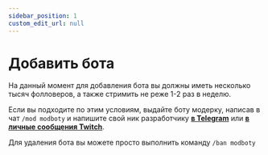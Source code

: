 ```yaml
---
sidebar_position: 1
custom_edit_url: null
---
```


# Добавить бота

На данный момент для добавления бота вы должны иметь несколько тысяч фолловеров, а также стримить не реже 1-2 раз в неделю.

Если вы подходите по этим условиям, выдайте боту модерку, написав в чат `/mod modboty` и напишите свой ник разработчику **[в Telegram](https://relanit.t.me)** или **[в личные сообщения Twitch](https://twitch.tv/relanit)**.

Для удаления бота вы можете просто выполнить команду `/ban modboty`